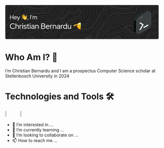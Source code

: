 ![banner](https://github.com/cbernardu/cbernardu/blob/main/assets/github-header-image.png)
# Who Am I? 🤔
I’m Christian Bernardu and I am a prospectus Computer Science scholar at Stellenbosch University in 2024

# Technologies and Tools 🛠️
<img src="https://github.com/cbernardu/cbernardu/assets/144592185/6f635007-4e93-4480-8d08-62dd03fae734" width="9%" height="9%">
<img src="https://github.com/cbernardu/cbernardu/assets/144592185/8f26fe4d-1a55-4cd6-88b1-7f4570156ad4" width="5%" height="5%">

- 👀 I’m interested in ...
- 🌱 I’m currently learning ...
- 💞️ I’m looking to collaborate on ...
- 📫 How to reach me ...

<!---
cbernardu/cbernardu is a ✨ special ✨ repository because its `README.md` (this file) appears on your GitHub profile.
You can click the Preview link to take a look at your changes.
--->
